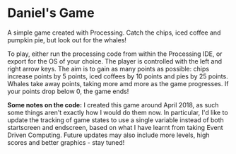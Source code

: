 # Daniel's Game

A simple game created with Processing. Catch the chips, iced coffee and pumpkin pie, but look out for the whales!

To play, either run the processing code from within the Processing IDE, or export for the OS of your choice.
The player is controlled with the left and right arrow keys. The aim is to gain as many points as possible: chips increase points by 5 points, iced coffees by 10 points and pies by 25 points. Whales take away points, taking more amd more as the game progresses. If your points drop below 0, the game ends!

<b>Some notes on the code:</b>
I created this game around April 2018, as such some things aren't exactly how I would do them now. In particular, I'd like to update the tracking of game states to use a single variable instead of both startscreen and endscreen, based on what I have learnt from taking Event Driven Computing. Future updates may also include more levels, high scores and better graphics - stay tuned!

